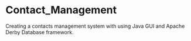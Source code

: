 # Contact_Management
Creating a contacts management system with using Java GUI and Apache Derby Database framework.
